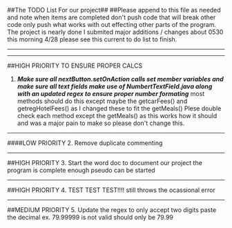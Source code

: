 ##The TODO List For our project##
##Please append to this file as needed and note when items are completed don't push code that will break other code only push what works with out effecting other parts of the program. The project is nearly done I submited major additions / changes about 0530 this morning  4/28 please see this current to do list to finish.
               
***
***
##HIGH PRIORITY TO ENSURE PROPER CALCS
1. <strong>*Make sure all nextButton.setOnAction calls set member variables and make sure all text fields make use of NumbertTextField.java along with an updated regex to ensure proper number formating*</strong> most methods should do this except maybe the getcarFees() and getregHotelFees() as I changed these to fit the getMeals() Plese double check each method except the getMeals() as this works how it should and was a major pain to make so please don't change this.


***
####LOW PRIORITY
2. Remove duplicate commenting


***
##HIGH PRIORITY
3. Start the word doc to document our project the program is complete enough pseudo can be started


***
##HIGH PRIORITY
4. TEST TEST TEST!!!! still throws the ocassional error

***
##MEDIUM PRIORITY
5. Update the regex to only accept two digits paste the decimal ex. 79.99999 is not valid should only be 79.99



